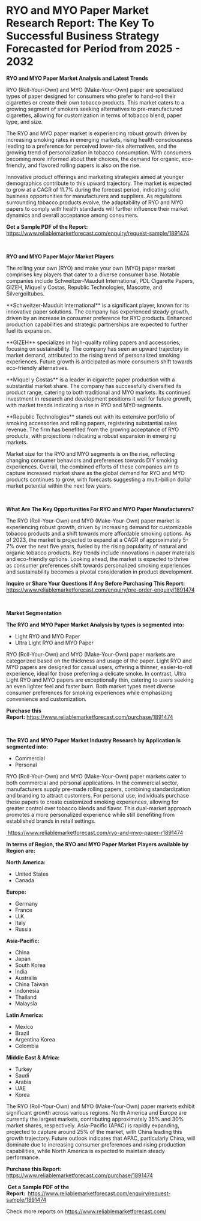 <p><h1>RYO and MYO Paper Market Research Report: The Key To Successful Business Strategy Forecasted for Period from 2025 - 2032</h1></p><p><strong>RYO and MYO Paper Market Analysis and Latest Trends</strong></p>
<p><p>RYO (Roll-Your-Own) and MYO (Make-Your-Own) paper are specialized types of paper designed for consumers who prefer to hand-roll their cigarettes or create their own tobacco products. This market caters to a growing segment of smokers seeking alternatives to pre-manufactured cigarettes, allowing for customization in terms of tobacco blend, paper type, and size. </p><p>The RYO and MYO paper market is experiencing robust growth driven by increasing smoking rates in emerging markets, rising health consciousness leading to a preference for perceived lower-risk alternatives, and the growing trend of personalization in tobacco consumption. With consumers becoming more informed about their choices, the demand for organic, eco-friendly, and flavored rolling papers is also on the rise. </p><p>Innovative product offerings and marketing strategies aimed at younger demographics contribute to this upward trajectory. The market is expected to grow at a CAGR of 11.7% during the forecast period, indicating solid business opportunities for manufacturers and suppliers. As regulations surrounding tobacco products evolve, the adaptability of RYO and MYO papers to comply with health standards will further influence their market dynamics and overall acceptance among consumers.</p></p>
<p><strong>Get a Sample PDF of the Report:&nbsp;</strong> <a href="https://www.reliablemarketforecast.com/enquiry/request-sample/1891474?utm_campaign=1110&utm_medium=2&utm_source=Github&utm_content=ia&utm_term=14012025&utm_id=ryo-and-myo-paper">https://www.reliablemarketforecast.com/enquiry/request-sample/1891474</a></p>
<p>&nbsp;</p>
<p><strong>RYO and MYO Paper Major Market Players</strong></p>
<p><p>The rolling your own (RYO) and make your own (MYO) paper market comprises key players that cater to a diverse consumer base. Notable companies include Schweitzer-Mauduit International, PDL Cigarette Papers, GIZEH, Miquel y Costas, Republic Technologies, Mascotte, and Silvergoiltubes.</p><p>**Schweitzer-Mauduit International** is a significant player, known for its innovative paper solutions. The company has experienced steady growth, driven by an increase in consumer preference for RYO products. Enhanced production capabilities and strategic partnerships are expected to further fuel its expansion.</p><p>**GIZEH** specializes in high-quality rolling papers and accessories, focusing on sustainability. The company has seen an upward trajectory in market demand, attributed to the rising trend of personalized smoking experiences. Future growth is anticipated as more consumers shift towards eco-friendly alternatives.</p><p>**Miquel y Costas** is a leader in cigarette paper production with a substantial market share. The company has successfully diversified its product range, catering to both traditional and MYO markets. Its continued investment in research and development positions it well for future growth, with market trends indicating a rise in RYO and MYO segments.</p><p>**Republic Technologies** stands out with its extensive portfolio of smoking accessories and rolling papers, registering substantial sales revenue. The firm has benefited from the growing acceptance of RYO products, with projections indicating a robust expansion in emerging markets.</p><p>Market size for the RYO and MYO segments is on the rise, reflecting changing consumer behaviors and preferences towards DIY smoking experiences. Overall, the combined efforts of these companies aim to capture increased market share as the global demand for RYO and MYO products continues to grow, with forecasts suggesting a multi-billion dollar market potential within the next few years.</p></p>
<p>&nbsp;</p>
<p><strong>What Are The Key Opportunities For RYO and MYO Paper Manufacturers?</strong></p>
<p><p>The RYO (Roll-Your-Own) and MYO (Make-Your-Own) paper market is experiencing robust growth, driven by increasing demand for customizable tobacco products and a shift towards more affordable smoking options. As of 2023, the market is projected to expand at a CAGR of approximately 5-7% over the next five years, fueled by the rising popularity of natural and organic tobacco products. Key trends include innovations in paper materials and eco-friendly options. Looking ahead, the market is expected to thrive as consumer preferences shift towards personalized smoking experiences and sustainability becomes a pivotal consideration in product development.</p></p>
<p><strong>Inquire or Share Your Questions If Any Before Purchasing This Report:</strong> <a href="https://www.reliablemarketforecast.com/enquiry/pre-order-enquiry/1891474?utm_campaign=1110&utm_medium=2&utm_source=Github&utm_content=ia&utm_term=14012025&utm_id=ryo-and-myo-paper">https://www.reliablemarketforecast.com/enquiry/pre-order-enquiry/1891474</a></p>
<p>&nbsp;</p>
<p><strong>Market Segmentation</strong></p>
<p><strong>The RYO and MYO Paper Market Analysis by types is segmented into:</strong></p>
<p><ul><li>Light RYO and MYO Paper</li><li>Ultra Light RYO and MYO Paper</li></ul></p>
<p><p>RYO (Roll-Your-Own) and MYO (Make-Your-Own) paper markets are categorized based on the thickness and usage of the paper. Light RYO and MYO papers are designed for casual users, offering a thinner, easier-to-roll experience, ideal for those preferring a delicate smoke. In contrast, Ultra Light RYO and MYO papers are exceptionally thin, catering to users seeking an even lighter feel and faster burn. Both market types meet diverse consumer preferences for smoking experiences while emphasizing convenience and customization.</p></p>
<p><strong>Purchase this Report:&nbsp;</strong><a href="https://www.reliablemarketforecast.com/purchase/1891474?utm_campaign=1110&utm_medium=2&utm_source=Github&utm_content=ia&utm_term=14012025&utm_id=ryo-and-myo-paper">https://www.reliablemarketforecast.com/purchase/1891474</a></p>
<p>&nbsp;</p>
<p><strong>The RYO and MYO Paper Market Industry Research by Application is segmented into:</strong></p>
<p><ul><li>Commercial</li><li>Personal</li></ul></p>
<p><p>RYO (Roll-Your-Own) and MYO (Make-Your-Own) paper markets cater to both commercial and personal applications. In the commercial sector, manufacturers supply pre-made rolling papers, combining standardization and branding to attract customers. For personal use, individuals purchase these papers to create customized smoking experiences, allowing for greater control over tobacco blends and flavor. This dual-market approach promotes a more personalized experience while still benefiting from established brands in retail settings.</p></p>
<p><a href="https://www.reliablemarketforecast.com/ryo-and-myo-paper-r1891474?utm_campaign=1110&utm_medium=2&utm_source=Github&utm_content=ia&utm_term=14012025&utm_id=ryo-and-myo-paper">&nbsp;https://www.reliablemarketforecast.com/ryo-and-myo-paper-r1891474</a></p>
<p><strong>In terms of Region, the RYO and MYO Paper Market Players available by Region are:</strong></p>
<p>
    <p> <strong> North America: </strong>
        <ul>
            <li>United States</li>
            <li>Canada</li>
        </ul>
        </p> 
    <p> <strong> Europe: </strong>
        <ul>
            <li>Germany</li>
            <li>France</li>
            <li>U.K.</li>
            <li>Italy</li>
            <li>Russia</li>
        </ul>
        </p> 
    <p> <strong> Asia-Pacific: </strong>
        <ul>
            <li>China</li>
            <li>Japan</li>
            <li>South Korea</li>
            <li>India</li>
            <li>Australia</li>
            <li>China Taiwan</li>
            <li>Indonesia</li>
            <li>Thailand</li>
            <li>Malaysia</li>
        </ul>
        </p> 
    <p> <strong> Latin America: </strong>
        <ul>
            <li>Mexico</li>
            <li>Brazil</li>
            <li>Argentina Korea</li>
            <li>Colombia</li>
        </ul>
        </p> 
    <p> <strong> Middle East & Africa: </strong>
        <ul>
            <li>Turkey</li>
            <li>Saudi</li>
            <li>Arabia</li>
            <li>UAE</li>
            <li>Korea</li>
        </ul>
    </p>
    </p>
<p><p>The RYO (Roll-Your-Own) and MYO (Make-Your-Own) paper markets exhibit significant growth across various regions. North America and Europe are currently the largest markets, contributing approximately 35% and 30% market shares, respectively. Asia-Pacific (APAC) is rapidly expanding, projected to capture around 25% of the market, with China leading this growth trajectory. Future outlook indicates that APAC, particularly China, will dominate due to increasing consumer preferences and rising production capabilities, while North America is expected to maintain steady performance.</p></p>
<p><strong>Purchase this Report: </strong><a href="https://www.reliablemarketforecast.com/purchase/1891474?utm_campaign=1110&utm_medium=2&utm_source=Github&utm_content=ia&utm_term=14012025&utm_id=ryo-and-myo-paper">https://www.reliablemarketforecast.com/purchase/1891474</a></p>
<p>&nbsp;<strong>Get a Sample PDF of the Report:&nbsp;&nbsp;</strong><a href="https://www.reliablemarketforecast.com/enquiry/request-sample/1891474?utm_campaign=1110&utm_medium=2&utm_source=Github&utm_content=ia&utm_term=14012025&utm_id=ryo-and-myo-paper">https://www.reliablemarketforecast.com/enquiry/request-sample/1891474</a></p>
<p><strong></strong></p>
<p>Check more reports on <a href="https://www.reliablemarketforecast.com/?utm_campaign=1110&utm_medium=2&utm_source=Github&utm_content=ia&utm_term=14012025&utm_id=ryo-and-myo-paper">https://www.reliablemarketforecast.com/</a></p>